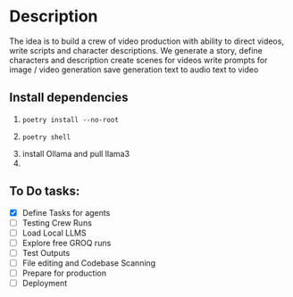 # Description

The idea is to build a crew of video production with ability to direct videos, write scripts and character descriptions. 
We generate a story,
define characters and description
create scenes for videos
write prompts for image / video generation
save generation
text to audio
text to video

## Install dependencies

1. ```
   poetry install --no-root
   ```
2. ```
   poetry shell
   ```
3. install Ollama and pull llama3
4. 

## To Do tasks:

* [X] Define Tasks for agents
* [ ] Testing Crew Runs
* [ ] Load Local LLMS
* [ ] Explore free GROQ runs
* [ ] Test Outputs
* [ ] File editing and Codebase Scanning
* [ ] Prepare for production
* [ ] Deployment
